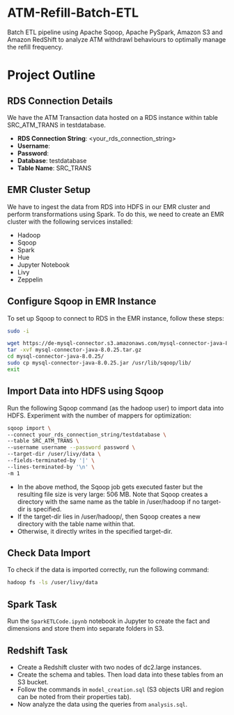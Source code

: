 # ATM-Refill-Batch-ETL
Batch ETL pipeline using Apache Sqoop, Apache PySpark, Amazon S3 and Amazon RedShift to analyze ATM withdrawl behaviours to optimally manage the refill frequency.


# Project Outline

## RDS Connection Details

We have the ATM Transaction data hosted on a RDS instance within table SRC_ATM_TRANS in testdatabase.

- **RDS Connection String**: <your_rds_connection_string>
- **Username**: <username>
- **Password**: <password>
- **Database**: testdatabase
- **Table Name**: SRC_TRANS


## EMR Cluster Setup

We have to ingest the data from RDS into HDFS in our EMR cluster and perform transformations using Spark. To do this, we need to create an EMR cluster with the following services installed:

- Hadoop
- Sqoop
- Spark
- Hue
- Jupyter Notebook
- Livy
- Zeppelin

## Configure Sqoop in EMR Instance

To set up Sqoop to connect to RDS in the EMR instance, follow these steps:

```bash
sudo -i 

wget https://de-mysql-connector.s3.amazonaws.com/mysql-connector-java-8.0.25.tar.gz
tar -xvf mysql-connector-java-8.0.25.tar.gz
cd mysql-connector-java-8.0.25/
sudo cp mysql-connector-java-8.0.25.jar /usr/lib/sqoop/lib/
exit 
```

## Import Data into HDFS using Sqoop

Run the following Sqoop command (as the hadoop user) to import data into HDFS. Experiment with the number of mappers for optimization:

```bash
sqoop import \
--connect your_rds_connection_string/testdatabase \
--table SRC_ATM_TRANS \
--username username --password password \
--target-dir /user/livy/data \
--fields-terminated-by '|' \
--lines-terminated-by '\n' \
-m 1
```

- In the above method, the Sqoop job gets executed faster but the resulting file size is very large: 506 MB. Note that Sqoop creates a directory with the same name as the table in /user/hadoop if no target-dir is specified.
- If the target-dir lies in /user/hadoop/, then Sqoop creates a new directory with the table name within that. 
- Otherwise, it directly writes in the specified target-dir.


## Check Data Import

To check if the data is imported correctly, run the following command:

```bash
hadoop fs -ls /user/livy/data
```

## Spark Task

Run the `SparkETLCode.ipynb` notebook in Jupyter to create the fact and dimensions and store them into separate folders in S3.


## Redshift Task

- Create a Redshift cluster with two nodes of dc2.large instances. 
- Create the schema and tables. Then load data into these tables from an S3 bucket. 
- Follow the commands in `model_creation.sql` (S3 objects URI and region can be noted from their properties tab).
- Now analyze the data using the queries from `analysis.sql`.
